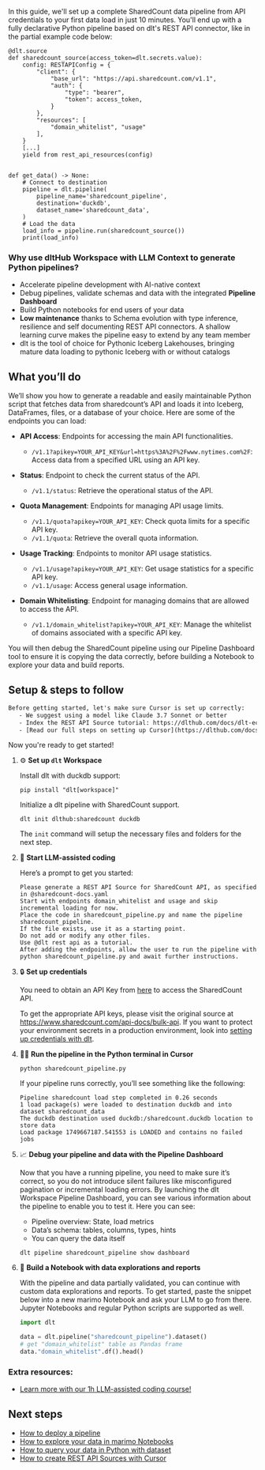 In this guide, we'll set up a complete SharedCount data pipeline from API credentials to your first data load in just 10 minutes. You'll end up with a fully declarative Python pipeline based on dlt's REST API connector, like in the partial example code below:

```python-outcome
@dlt.source
def sharedcount_source(access_token=dlt.secrets.value):
    config: RESTAPIConfig = {
        "client": {
            "base_url": "https://api.sharedcount.com/v1.1",
            "auth": {
                "type": "bearer",
                "token": access_token,
            }
        },
        "resources": [
            "domain_whitelist", "usage"
        ],
    }
    [...]
    yield from rest_api_resources(config)


def get_data() -> None:
    # Connect to destination
    pipeline = dlt.pipeline(
        pipeline_name='sharedcount_pipeline',
        destination='duckdb',
        dataset_name='sharedcount_data', 
    )
    # Load the data
    load_info = pipeline.run(sharedcount_source())
    print(load_info) 
```

### Why use dltHub Workspace with LLM Context to generate Python pipelines?

- Accelerate pipeline development with AI-native context
- Debug pipelines, validate schemas and data with the integrated **Pipeline Dashboard**
- Build Python notebooks for end users of your data
- **Low maintenance** thanks to Schema evolution with type inference, resilience and self documenting REST API connectors. A shallow learning curve makes the pipeline easy to extend by any team member
- dlt is the tool of choice for Pythonic Iceberg Lakehouses, bringing mature data loading to pythonic Iceberg with or without catalogs

## What you’ll do

We’ll show you how to generate a readable and easily maintainable Python script that fetches data from sharedcount’s API and loads it into Iceberg, DataFrames, files, or a database of your choice. Here are some of the endpoints you can load:

- **API Access**: Endpoints for accessing the main API functionalities.
  - `/v1.1?apikey=YOUR_API_KEY&url=https%3A%2F%2Fwww.nytimes.com%2F`: Access data from a specified URL using an API key.
  
- **Status**: Endpoint to check the current status of the API.
  - `/v1.1/status`: Retrieve the operational status of the API.

- **Quota Management**: Endpoints for managing API usage limits.
  - `/v1.1/quota?apikey=YOUR_API_KEY`: Check quota limits for a specific API key.
  - `/v1.1/quota`: Retrieve the overall quota information.

- **Usage Tracking**: Endpoints to monitor API usage statistics.
  - `/v1.1/usage?apikey=YOUR_API_KEY`: Get usage statistics for a specific API key.
  - `/v1.1/usage`: Access general usage information.

- **Domain Whitelisting**: Endpoint for managing domains that are allowed to access the API.
  - `/v1.1/domain_whitelist?apikey=YOUR_API_KEY`: Manage the whitelist of domains associated with a specific API key.

You will then debug the SharedCount pipeline using our Pipeline Dashboard tool to ensure it is copying the data correctly, before building a Notebook to explore your data and build reports.

## Setup & steps to follow

```default
Before getting started, let's make sure Cursor is set up correctly:
   - We suggest using a model like Claude 3.7 Sonnet or better
   - Index the REST API Source tutorial: https://dlthub.com/docs/dlt-ecosystem/verified-sources/rest_api/ and add it to context as **@dlt rest api**
   - [Read our full steps on setting up Cursor](https://dlthub.com/docs/dlt-ecosystem/llm-tooling/cursor-restapi#23-configuring-cursor-with-documentation)
```

Now you're ready to get started!

1. ⚙️ **Set up `dlt` Workspace**
    
    Install dlt with duckdb support:
    ```shell
    pip install "dlt[workspace]"
    ```

    Initialize a dlt pipeline with SharedCount support.
    ```shell
    dlt init dlthub:sharedcount duckdb
    ```

    The `init` command will setup the necessary files and folders for the next step.
    
2. 🤠 **Start LLM-assisted coding**
    
    Here’s a prompt to get you started:
    
    ```prompt
    Please generate a REST API Source for SharedCount API, as specified in @sharedcount-docs.yaml 
    Start with endpoints domain_whitelist and usage and skip incremental loading for now. 
    Place the code in sharedcount_pipeline.py and name the pipeline sharedcount_pipeline. 
    If the file exists, use it as a starting point. 
    Do not add or modify any other files. 
    Use @dlt rest api as a tutorial. 
    After adding the endpoints, allow the user to run the pipeline with python sharedcount_pipeline.py and await further instructions.
    ```

    
3. 🔒 **Set up credentials** 
    
    You need to obtain an API Key from [here](https://www.sharedcount.com/app/account-info) to access the SharedCount API.
    
    To get the appropriate API keys, please visit the original source at https://www.sharedcount.com/api-docs/bulk-api.
    If you want to protect your environment secrets in a production environment, look into [setting up credentials with dlt](https://dlthub.com/docs/walkthroughs/add_credentials).
    
4. 🏃‍♀️ **Run the pipeline in the Python terminal in Cursor**
    
    ```shell
    python sharedcount_pipeline.py
    ```
    
    If your pipeline runs correctly, you’ll see something like the following:
    
    ```shell
    Pipeline sharedcount load step completed in 0.26 seconds
    1 load package(s) were loaded to destination duckdb and into dataset sharedcount_data
    The duckdb destination used duckdb:/sharedcount.duckdb location to store data
    Load package 1749667187.541553 is LOADED and contains no failed jobs
    ```
    
5. 📈 **Debug your pipeline and data with the Pipeline Dashboard**

    Now that you have a running pipeline, you need to make sure it’s correct, so you do not introduce silent failures like misconfigured pagination or incremental loading errors. By launching the dlt Workspace Pipeline Dashboard, you can see various information about the pipeline to enable you to test it. Here you can see:
    - Pipeline overview: State, load metrics
    - Data’s schema: tables, columns, types, hints
    - You can query the data itself
    
    ```shell
    dlt pipeline sharedcount_pipeline show dashboard
    ```
    
6. 🐍 **Build a Notebook with data explorations and reports**

    With the pipeline and data partially validated, you can continue with custom data explorations and reports. To get started, paste the snippet below into a new marimo Notebook and ask your LLM to go from there. Jupyter Notebooks and regular Python scripts are supported as well.

    
    ```python
    import dlt

   data = dlt.pipeline("sharedcount_pipeline").dataset()
   # get "domain_whitelist" table as Pandas frame
   data."domain_whitelist".df().head()
    ```

### Extra resources:

- [Learn more with our 1h LLM-assisted coding course!](https://www.youtube.com/watch?v=GGid70rnJuM)

## Next steps

- [How to deploy a pipeline](https://dlthub.com/docs/walkthroughs/deploy-a-pipeline)
- [How to explore your data in marimo Notebooks](https://dlthub.com/docs/general-usage/dataset-access/marimo)
- [How to query your data in Python with dataset](https://dlthub.com/docs/general-usage/dataset-access/dataset)
- [How to create REST API Sources with Cursor](https://dlthub.com/docs/dlt-ecosystem/llm-tooling/cursor-restapi)
